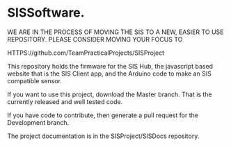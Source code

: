 # SISSoftware.

WE ARE IN THE PROCESS OF MOVING THE SIS TO A NEW, EASIER TO USE REPOSITORY. PLEASE CONSIDER MOVING YOUR FOCUS TO

HTTPS://github.com/TeamPracticalProjects/SISProject


This repository holds the firmware for the SIS Hub, the javascript based website that is the SIS Client app,
and the Arduino code to make an SIS compatible sensor.

If you want to use this project, download the Master branch. That is the currently released and well tested code.

If you have code to contribute, then generate a pull request for the Development branch.

The project documentation is in the SISProject/SISDocs repository.

